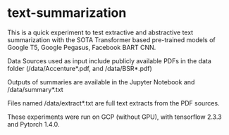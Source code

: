 # text-summarization

This is a quick experiment to test extractive and abstractive text summarization with the SOTA Transformer based pre-trained models of Google T5, Google Pegasus, Facebook BART CNN.

Data Sources used as input include publicly available PDFs in the data folder (/data/Accenture*.pdf, and  /data/BSR*.pdf)

Outputs of summaries are available in the Jupyter Notebook and /data/summary*.txt

Files named /data/extract*.txt are full text extracts from the PDF sources.

These experiments were run on GCP (without GPU), with tensorflow 2.3.3 and Pytorch 1.4.0.
